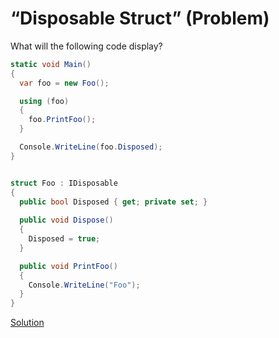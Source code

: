 # “Disposable Struct” (Problem)

What will the following code display?

```cs
static void Main()
{
  var foo = new Foo();

  using (foo)
  {
    foo.PrintFoo();
  }

  Console.WriteLine(foo.Disposed);
}


struct Foo : IDisposable
{
  public bool Disposed { get; private set; }
        
  public void Dispose()
  {
    Disposed = true;
  }

  public void PrintFoo()
  {
    Console.WriteLine("Foo");
  }
}
```

[Solution](./DisposableStruct-S.md)